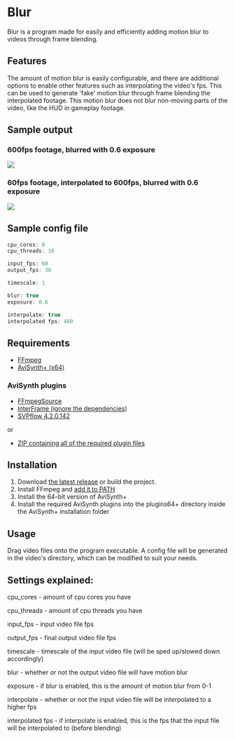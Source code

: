 # Blur
Blur is a program made for easily and efficiently adding motion blur to videos through frame blending.

## Features
The amount of motion blur is easily configurable, and there are additional options to enable other features such as interpolating the video's fps. This can be used to generate 'fake' motion blur through frame blending the interpolated footage. This motion blur does not blur non-moving parts of the video, like the HUD in gameplay footage.

## Sample output
### 600fps footage, blurred with 0.6 exposure
![](https://i.imgur.com/Hk0XIPe.jpg)
### 60fps footage, interpolated to 600fps, blurred with 0.6 exposure
![](https://i.imgur.com/I4QFWGc.jpg)

## Sample config file
```c
cpu_cores: 8
cpu_threads: 16

input_fps: 60
output_fps: 30

timescale: 1

blur: true
exposure: 0.6

interpolate: true
interpolated fps: 480
```

## Requirements
- [FFmpeg](https://ffmpeg.zeranoe.com/builds/)
- [AviSynth+ (x64)](https://avs-plus.net/)

### AviSynth plugins
- [FFmpegSource](https://github.com/FFMS/ffms2/releases/latest)
- [InterFrame (ignore the dependencies)](https://www.spirton.com/interframe-2-8-2-released/)
- [SVPflow 4.2.0.142](https://web.archive.org/web/20190322064557/http://www.svp-team.com/files/gpl/svpflow-4.2.0.142.zip)

or

- [ZIP containing all of the required plugin files](https://cdn.discordapp.com/attachments/540012280780161024/718154642600493106/AviSynth_plugins.zip)

## Installation
1. Download [the latest release](https://github.com/f0e/blur/releases/latest) or build the project.
2. Install FFmpeg and [add it to PATH](https://video.stackexchange.com/a/20496)
3. Install the 64-bit version of AviSynth+
4. Install the required AviSynth plugins into the plugins64+ directory inside the AviSynth+ installation folder

## Usage
Drag video files onto the program executable. A config file will be generated in the video's directory, which can be modified to suit your needs.

## Settings explained:
cpu_cores - amount of cpu cores you have

cpu_threads - amount of cpu threads you have


input_fps - input video file fps

output_fps - final output video file fps


timescale - timescale of the input video file (will be sped up/slowed down accordingly)


blur - whether or not the output video file will have motion blur

exposure - if blur is enabled, this is the amount of motion blur from 0-1


interpolate - whether or not the input video file will be interpolated to a higher fps

interpolated fps - if interpolate is enabled, this is the fps that the input file will be interpolated to (before blending)